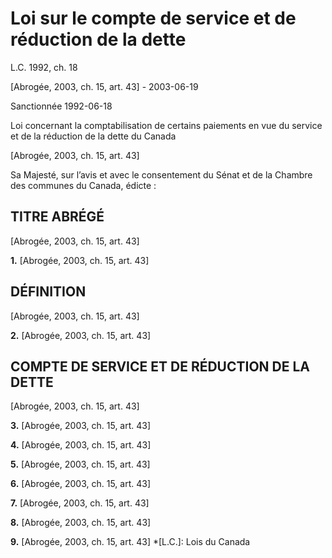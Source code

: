 # Loi sur le compte de service et de réduction de la dette

L.C. 1992, ch. 18

[Abrogée, 2003, ch. 15, art. 43] - 2003-06-19

Sanctionnée 1992-06-18

Loi concernant la comptabilisation de certains paiements en vue du service et de la réduction de la dette du Canada

[Abrogée, 2003, ch. 15, art. 43]

Sa Majesté, sur l’avis et avec le consentement du Sénat et de la Chambre des communes du Canada, édicte :

## TITRE ABRÉGÉ

[Abrogée, 2003, ch. 15, art. 43]

**1.** [Abrogée, 2003, ch. 15, art. 43]

## DÉFINITION

[Abrogée, 2003, ch. 15, art. 43]

**2.** [Abrogée, 2003, ch. 15, art. 43]

## COMPTE DE SERVICE ET DE RÉDUCTION DE LA DETTE

[Abrogée, 2003, ch. 15, art. 43]

**3.** [Abrogée, 2003, ch. 15, art. 43]

**4.** [Abrogée, 2003, ch. 15, art. 43]

**5.** [Abrogée, 2003, ch. 15, art. 43]

**6.** [Abrogée, 2003, ch. 15, art. 43]

**7.** [Abrogée, 2003, ch. 15, art. 43]

**8.** [Abrogée, 2003, ch. 15, art. 43]

**9.** [Abrogée, 2003, ch. 15, art. 43]
  *[L.C.]: Lois du Canada
